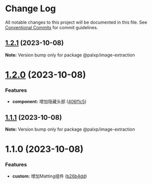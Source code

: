 # Change Log

All notable changes to this project will be documented in this file.
See [Conventional Commits](https://conventionalcommits.org) for commit guidelines.

## [1.2.1](https://github.com/palxiao/front-end-arsenal/compare/@palxp/image-extraction@1.2.0...@palxp/image-extraction@1.2.1) (2023-10-08)

**Note:** Version bump only for package @palxp/image-extraction





# [1.2.0](https://github.com/palxiao/front-end-arsenal/compare/@palxp/image-extraction@1.1.1...@palxp/image-extraction@1.2.0) (2023-10-08)


### Features

* **component:** 增加隐藏头部 ([406f1c5](https://github.com/palxiao/front-end-arsenal/commit/406f1c5ea0e38489e91a6b36982b773e5aad42d6))





## [1.1.1](https://github.com/palxiao/front-end-arsenal/compare/@palxp/image-extraction@1.1.0...@palxp/image-extraction@1.1.1) (2023-10-08)

**Note:** Version bump only for package @palxp/image-extraction





# 1.1.0 (2023-10-08)


### Features

* **custom:** 增加Matting组件 ([b26b4dd](https://github.com/palxiao/front-end-arsenal/commit/b26b4dddd11a273adeb97104a6aa2707fb8be920))
